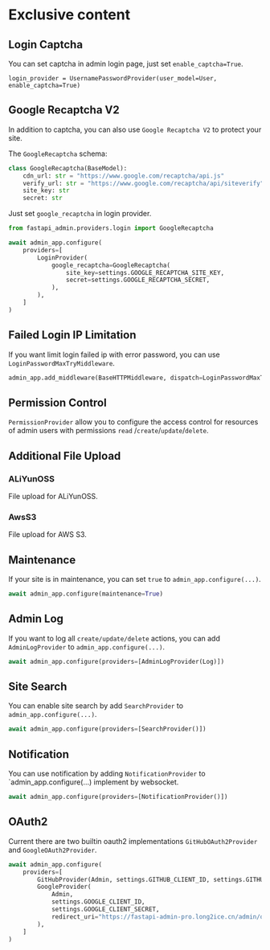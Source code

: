 # Exclusive content

## Login Captcha

You can set captcha in admin login page, just set `enable_captcha=True`.

```python3
login_provider = UsernamePasswordProvider(user_model=User, enable_captcha=True)
```

## Google Recaptcha V2

In addition to captcha, you can also use `Google Recaptcha V2` to protect your site.

The `GoogleRecaptcha` schema:

```python
class GoogleRecaptcha(BaseModel):
    cdn_url: str = "https://www.google.com/recaptcha/api.js"
    verify_url: str = "https://www.google.com/recaptcha/api/siteverify"
    site_key: str
    secret: str
```

Just set `google_recaptcha` in login provider.

```python
from fastapi_admin.providers.login import GoogleRecaptcha

await admin_app.configure(
    providers=[
        LoginProvider(
            google_recaptcha=GoogleRecaptcha(
                site_key=settings.GOOGLE_RECAPTCHA_SITE_KEY,
                secret=settings.GOOGLE_RECAPTCHA_SECRET,
            ),
        ),
    ]
)
```

## Failed Login IP Limitation

If you want limit login failed ip with error password, you can use `LoginPasswordMaxTryMiddleware`.

```python
admin_app.add_middleware(BaseHTTPMiddleware, dispatch=LoginPasswordMaxTryMiddleware(max_times=3, after_seconds=360))
```

## Permission Control

`PermissionProvider` allow you to configure the access control for resources of admin users with permissions `read`
/`create`/`update`/`delete`.

## Additional File Upload

### ALiYunOSS

File upload for ALiYunOSS.

### AwsS3

File upload for AWS S3.

## Maintenance

If your site is in maintenance, you can set `true` to `admin_app.configure(...)`.

```python
await admin_app.configure(maintenance=True)
```

## Admin Log

If you want to log all `create/update/delete` actions, you can add `AdminLogProvider` to `admin_app.configure(...)`.

```python
await admin_app.configure(providers=[AdminLogProvider(Log)])
```

## Site Search

You can enable site search by add `SearchProvider` to `admin_app.configure(...)`.

```python
await admin_app.configure(providers=[SearchProvider()])
```

## Notification

You can use notification by adding `NotificationProvider` to `admin_app.configure(...) implement by websocket.

```python
await admin_app.configure(providers=[NotificationProvider()])
```

## OAuth2

Current there are two builtin oauth2 implementations `GitHubOAuth2Provider` and `GoogleOAuth2Provider`.

```python
await admin_app.configure(
    providers=[
        GitHubProvider(Admin, settings.GITHUB_CLIENT_ID, settings.GITHUB_CLIENT_SECRET),
        GoogleProvider(
            Admin,
            settings.GOOGLE_CLIENT_ID,
            settings.GOOGLE_CLIENT_SECRET,
            redirect_uri="https://fastapi-admin-pro.long2ice.cn/admin/oauth2/google_oauth2_provider",
        ),
    ]
)
```
